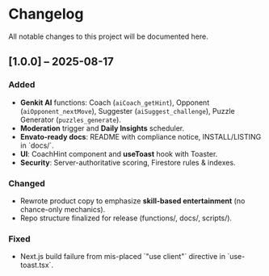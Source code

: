 # Changelog

All notable changes to this project will be documented here.

## [1.0.0] – 2025-08-17
### Added
- **Genkit AI** functions: Coach (`aiCoach_getHint`), Opponent (`aiOpponent_nextMove`), Suggester (`aiSuggest_challenge`), Puzzle Generator (`puzzles_generate`).
- **Moderation** trigger and **Daily Insights** scheduler.
- **Envato-ready docs**: README with compliance notice, INSTALL/LISTING in \`docs/\`.
- **UI**: CoachHint component and **useToast** hook with Toaster.
- **Security**: Server-authoritative scoring, Firestore rules & indexes.

### Changed
- Rewrote product copy to emphasize **skill-based entertainment** (no chance-only mechanics).
- Repo structure finalized for release (functions/, docs/, scripts/).

### Fixed
- Next.js build failure from mis-placed \`"use client"\` directive in \`use-toast.tsx\`.

[Unreleased]: https://github.com/MAHMOUDEZZ12/shooter/compare/v1.0.0...HEAD
